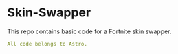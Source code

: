 # Skin-Swapper
This repo contains basic code for a Fortnite skin swapper.
```yaml
All code belongs to Astro.
```
